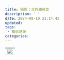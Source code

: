 ```yaml
---
title: 摄影：北外滩夜景
description: ' '
date: 2024-08-10 21:14:43
updated:
tags:
 - 摄影记录
categories:
---
```

<table>
   <tr>
        <td ><center><img src="https://pub-fc357e9fb3f444e694b227ed64be66b9.r2.dev/shanghai0810/00445.jpg" /></center></td>
   </tr>
</table>